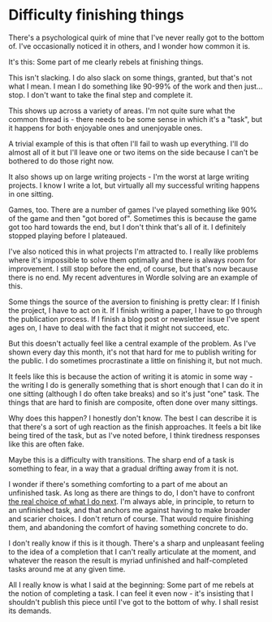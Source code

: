 # Difficulty finishing things

There's a psychological quirk of mine that I've never really got to the bottom of. I've occasionally noticed it in others, and I wonder how common it is.

It's this: Some part of me clearly rebels at finishing things.

This isn't slacking. I do also slack on some things, granted, but that's not what I mean. I mean I do something like 90-99% of the work and then just... stop. I don't want to take the final step and complete it.

This shows up across a variety of areas. I'm not quite sure what the common thread is - there needs to be some sense in which it's a "task", but it happens for both enjoyable ones and unenjoyable ones.

A trivial example of this is that often I'll fail to wash up everything. I'll do almost all of it but I'll leave one or two items on the side because I can't be bothered to do those right now.

It also shows up on large writing projects - I'm the worst at large writing projects. I know I write a lot, but virtually all my successful writing happens in one sitting.

Games, too. There are a number of games I've played something like 90% of the game and then "got bored of". Sometimes this is because the game got too hard towards the end, but I don't think that's all of it. I definitely stopped playing before I plateaued.

I've also noticed this in what projects I'm attracted to. I really like problems where it's impossible to solve them optimally and there is always room for improvement. I still stop before the end, of course, but that's now because there is no end. My recent adventures in Wordle solving are an example of this.

Some things the source of the aversion to finishing is pretty clear: If I finish the project, I have to act on it. If I finish writing a paper, I have to go through the publication process. If I finish a blog post or newsletter issue I've spent ages on, I have to deal with the fact that it might not succeed, etc.

But this doesn't actually feel like a central example of the problem. As I've shown every day this month, it's not that hard for me to publish writing for the public. I do sometimes procrastinate a little on finishing it, but not much.

It feels like this is because the action of writing it is atomic in some way - the writing I do is generally something that is short enough that I can do it in one sitting (although I do often take breaks) and so it's just "one" task. The things that are hard to finish are composite, often done over many sittings.

Why does this happen? I honestly don't know. The best I can describe it is that there's a sort of ugh reaction as the finish approaches. It feels a bit like being tired of the task, but as I've noted before, I think tiredness responses like this are often fake.

Maybe this is a difficulty with transitions. The sharp end of a task is something to fear, in a way that a gradual drifting away from it is not.

I wonder if there's something comforting to a part of me about an unfinished task. As long as there are things to do, I don't have to confront [the real choice of what I do next](https://notebook.drmaciver.com/posts/2022-01-08-08:36.html). I'm always able, in principle, to return to an unfinished task, and that anchors me against having to make broader and scarier choices.
I don't return of course. That would require finishing them, and abandoning the comfort of having something concrete to do.

I don't really know if this is it though. There's a sharp and unpleasant feeling to the idea of a completion that I can't really articulate at the moment, and whatever the reason the result is myriad unfinished and half-completed tasks around me at any given time.

All I really know is what I said at the beginning: Some part of me rebels at the notion of completing a task. I can feel it even now - it's insisting that I shouldn't publish this piece until I've got to the bottom of why. I shall resist its demands.
